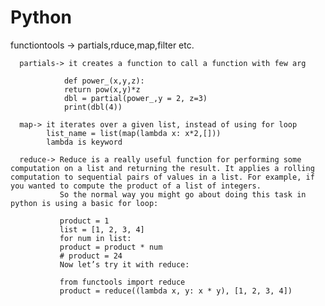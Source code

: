 # Python
functiontools -> partials,rduce,map,filter etc.
      
      partials-> it creates a function to call a function with few arg 
      
                def power_(x,y,z):
                return pow(x,y)*z
                dbl = partial(power_,y = 2, z=3)
                print(dbl(4))
      
      map-> it iterates over a given list, instead of using for loop
            list_name = list(map(lambda x: x*2,[]))
            lambda is keyword
      
      reduce-> Reduce is a really useful function for performing some computation on a list and returning the result. It applies a rolling                computation to sequential pairs of values in a list. For example, if you wanted to compute the product of a list of integers.
               So the normal way you might go about doing this task in python is using a basic for loop:
               
               product = 1
               list = [1, 2, 3, 4]
               for num in list:
               product = product * num
               # product = 24
               Now let’s try it with reduce:
               
               from functools import reduce
               product = reduce((lambda x, y: x * y), [1, 2, 3, 4])
